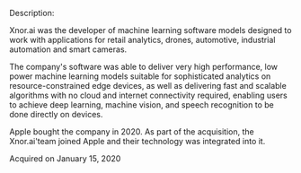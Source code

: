 Description:

Xnor.ai was the developer of machine learning software models designed to work with applications for retail analytics, drones, automotive, industrial automation and smart cameras. 

The company's software was able to deliver very high performance, low power machine learning models suitable for sophisticated analytics on resource-constrained edge devices, as well as delivering fast and scalable algorithms with no cloud and internet connectivity required, enabling users to achieve deep learning, machine vision, and speech recognition to be done directly on devices.

Apple bought the company in 2020. As part of the acquisition, the Xnor.ai'team joined Apple and their technology was integrated into it.

Acquired on January 15, 2020